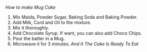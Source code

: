 _How to make Mug Cake_
1. Mix Maida, Powder Sugar, Baking Soda and Baking Powder.
2. Add Milk, Curd and Oil to the mixture.
3. Mix it thoroughly.
4. Add Chocolate Syrup. If want, you can also add Choco Chips.
5. Pour the batter in a Mug.
6. Microwave it for 3 minutes.
_And It The Cake Is Ready To Eat_
